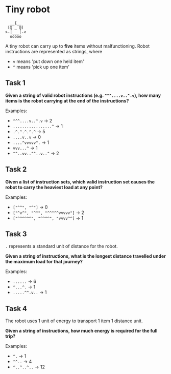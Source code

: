 # Tiny robot

```
  __I__
 [@ _ @]
>-|___|-<
  ooooo
```

A tiny robot can carry up to **five** items without malfunctioning. Robot instructions are represented as strings, where

- `v` means 'put down one held item'
- `^` means 'pick up one item'

## Task 1

**Given a string of valid robot instructions (e.g. `^^^....v..^.v`), how many items is the robot carrying at the end of the instructions?**

Examples:

- `^^^....v..^.v` -> 2
- `.................^` -> 1
- `.^.^.^.^.^` -> 5
- `....v..v` -> 0
- `....^vvvvv^.` -> 1 
- `vvv...^` -> 1
- `^^..vv..^^..v..^` -> 2

## Task 2

**Given a list of instruction sets, which valid instruction set causes the robot to carry the heaviest load at any point?**

Examples:

- `["^^", "^"]` -> 0
- `["^v^", "^^", "^^^^^vvvvv"]` -> 2
- `["^^^^^^", "^^^^", "vvvv^^]` -> 1

## Task 3

`.` represents a standard unit of distance for the robot.

**Given a string of instructions, what is the longest distance travelled under the maximum load for that journey?**

Examples:

- `......` -> 6
- `^...^.` -> 1
- `.....^^.v..` -> 1

## Task 4

The robot uses 1 unit of energy to transport 1 item 1 distance unit.

**Given a string of instructions, how much energy is required for the full trip?**

Examples:

- `^.` -> 1
- `^^..` -> 4
- `^..^..^..` -> 12
